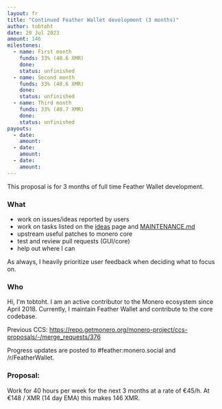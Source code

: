 ```yaml
---
layout: fr
title: "Continued Feather Wallet development (3 months)"
author: tobtoht
date: 20 Jul 2023
amount: 146
milestones:
  - name: First month 
    funds: 33% (48.6 XMR)
    done: 
    status: unfinished
  - name: Second month
    funds: 33% (48.6 XMR)
    done: 
    status: unfinished
  - name: Third month
    funds: 33% (48.7 XMR)
    done: 
    status: unfinished
payouts:
  - date:
    amount:
  - date:
    amount:
  - date:
    amount:
---
```



This proposal is for 3 months of full time Feather Wallet development.

### What

- work on issues/ideas reported by users
- work on tasks listed on the [ideas](https://featherwallet.org/ideas/) page and [MAINTENANCE.md](https://github.com/feather-wallet/feather/blob/master/MAINTENANCE.md)
- upstream useful patches to monero core
- test and review pull requests (GUI/core)
- help out where I can

As always, I heavily prioritize user feedback when deciding what to focus on.

### Who

Hi, I'm tobtoht. I am an active contributor to the Monero ecosystem since April 2018. Currently, I maintain Feather Wallet and contribute to the core codebase.

Previous CCS: https://repo.getmonero.org/monero-project/ccs-proposals/-/merge_requests/376

Progress updates are posted to #feather:monero.social and /r/FeatherWallet.

### Proposal:

Work for 40 hours per week for the next 3 months at a rate of €45/h. At €148 / XMR (14 day EMA) this makes 146 XMR.
